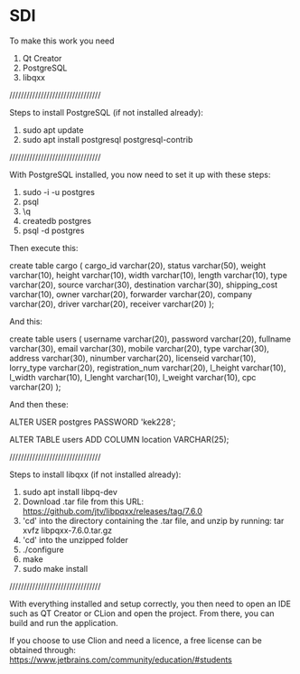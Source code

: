 # SDI

To make this work you need

1. Qt Creator
2. PostgreSQL
3. libqxx

////////////////////////////////

Steps to install PostgreSQL (if not installed already):
1. sudo apt update
2. sudo apt install postgresql postgresql-contrib

////////////////////////////////

With PostgreSQL installed, you now need to set it up with these steps:
1. sudo -i -u postgres
2. psql
3. \q
4. createdb postgres
5. psql -d postgres

Then execute this:

create table cargo
(
    cargo_id      varchar(20),
    status        varchar(50),
    weight        varchar(10),
    height        varchar(10),
    width         varchar(10),
    length        varchar(10),
    type          varchar(20),
    source        varchar(30),
    destination   varchar(30),
    shipping_cost varchar(10),
    owner         varchar(20),
    forwarder     varchar(20),
    company       varchar(20),
    driver        varchar(20),
    receiver      varchar(20)
);

And this:

create table users
(
    username         varchar(20),
    password         varchar(20),
    fullname         varchar(30),
    email            varchar(30),
    mobile           varchar(20),
    type             varchar(30),
    address          varchar(30),
    ninumber         varchar(20),
    licenseid        varchar(10),
    lorry_type       varchar(20),
    registration_num varchar(20),
    l_height         varchar(10),
    l_width          varchar(10),
    l_lenght         varchar(10),
    l_weight         varchar(10),
    cpc              varchar(20)
);

And then these:

ALTER USER postgres PASSWORD 'kek228';

ALTER TABLE users ADD COLUMN location VARCHAR(25);

////////////////////////////////

Steps to install libqxx (if not installed already):
1. sudo apt install libpq-dev
2. Download .tar file from this URL: https://github.com/jtv/libpqxx/releases/tag/7.6.0
3. 'cd' into the directory containing the .tar file, and unzip by running: tar xvfz libpqxx-7.6.0.tar.gz
4. 'cd' into the unzipped folder
5. ./configure
6. make
7. sudo make install

////////////////////////////////

With everything installed and setup correctly, you then need to open an IDE such as QT Creator or CLion and open the project. From there, you can build and run the application.

If you choose to use Clion and need a licence, a free license can be obtained through: https://www.jetbrains.com/community/education/#students
